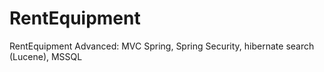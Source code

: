 # RentEquipment
RentEquipment  Advanced: MVC Spring, Spring Security, hibernate search (Lucene), MSSQL
